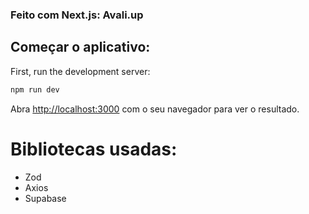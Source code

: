 ### Feito com Next.js: Avali.up

## Começar o aplicativo: 

First, run the development server:

```bash
npm run dev
```

Abra [http://localhost:3000](http://localhost:3000) com o seu navegador para ver o resultado.

# Bibliotecas usadas:
- Zod
- Axios
- Supabase